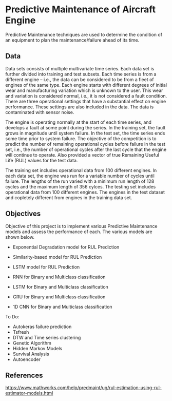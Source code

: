 # Predictive Maintenance of Aircraft Engine

Predictive Maintenance techniques are used to determine the condition of an equipment to plan the maintenance/failure ahead of its time. 

## Data
Data sets consists of multiple multivariate time series. Each data set is further divided into training and test subsets. Each time series is from a different engine – i.e., the data can be considered to be from a fleet of engines of the same type. Each engine starts with different degrees of initial wear and manufacturing variation which is unknown to the user. This wear and variation is considered normal, i.e., it is not considered a fault condition. There are three operational settings that have a substantial effect on engine performance. These settings are also included in the data. The data is contaminated with sensor noise.

The engine is operating normally at the start of each time series, and develops a fault at some point during the series. In the training set, the fault grows in magnitude until system failure. In the test set, the time series ends some time prior to system failure. The objective of the competition is to predict the number of remaining operational cycles before failure in the test set, i.e., the number of operational cycles after the last cycle that the engine will continue to operate. Also provided a vector of true Remaining Useful Life (RUL) values for the test data.

The training set includes operational data from 100 different engines. In each data set, the engine was run for a variable number of cycles until failure. The lengths of the run varied with a minimum run length of 128 cycles and the maximum length of 356 cylces. The testing set includes operational data from 100 different engines. The engines in the test dataset and copletely different from engines in the training data set.

## Objectives
Objective of this project is to implement various Predictive Maintenance models and assess the performance of each. The various models are shown below.

- Exponential Degradation model for RUL Prediction
- Similarity-based model for RUL Prediction
- LSTM model for RUL Prediction

- RNN for Binary and Multiclass classification
- LSTM for Binary and Multiclass classification
- GRU for Binary and Multiclass classification
- 1D CNN for Binary and Multiclass classification

To Do:
- Autokeras failure prediction
- Tsfresh 
- DTW and Time series clustering
- Genetic Algorithm
- Hidden Markov Models
- Survival Analysis
- Autoencoder






## References

https://www.mathworks.com/help/predmaint/ug/rul-estimation-using-rul-estimator-models.html

